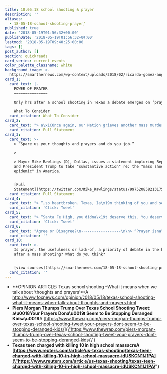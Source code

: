 ```yaml
---
title: 18.05.18 school shooting & prayer
description: ''
aliases:
  - 18-05-18-school-shooting-prayer/
published: true
date: '2018-05-19T01:56:32+00:00'
publishDate: '2018-05-19T01:56:32+00:00'
lastmod: '2018-05-19T09:40:25+00:00'
tags: []
post_author: []
section: quickreads
card_series: current events
color_palette_classname: white
background_image: >-
  https://smarthernews.com/wp-content/uploads/2018/02/ricardo-gomez-angel-298363-e1586707966478-367x367.jpg
card_1:
  card_text: |-
    POWER OF PRAYER
    ===============

    Only hrs after a school shooting in Texas a debate emerges on ‘prayer’.

    What To Consider
  card_citation: What To Consider
card_2:
  card_text: "> a\x1COnce again, our Nation grieves another mass murder. Heidi and I are keeping the students and faculty of Santa Fe High School in **our fervent prayers**.”\n> \n> Senator Ted Cruz (R-Tx), May 18, 2018\n\n[Full Statement](https://www.cruz.senate.gov/?p=press_release&id=3833)"
  card_citation: Full Statement
card_3:
  card_text: >-
    > “Spare us your thoughts and prayers and do you job.”

    > 

    > Mayor Mike Rawlings (D), Dallas, issues a statement imploring Republicans
    and President Trump to take "substantive action" re: the "mass shooting
    epidemic" in America.


    [Full
    Statement](https://twitter.com/Mike_Rawlings/status/997520858213175297)
  card_citation: Full Statement
card_4:
  card_text: "> “…so heartbroken. Texas, Ia\x19m thinking of you and sending all the victims and their families my **love and prayers**.”\n> \n> Kylie Jenner, Twitter, May 18, 2018\n\n[Click: Tweet](https://twitter.com/KylieJenner/status/997569941439049728)"
  card_citation: 'Click: Tweet'
card_5:
  card_text: "> “Santa Fe High, you didna\x19t deserve this. You deserve peace all your lives, not just after a tombstone saying that is put over you. You deserve **more than Thoughts and Prayers**, and after supporting us by walking out we will be there to support you by raising up your voices.”\n> \n> Emma GonzA!lez, Student, Parkland High where a student killed 17 peers.\n\n[Click: Tweet](https://twitter.com/Emma4Change/status/997505205771079680)"
  card_citation: 'Click: Tweet'
card_6:
  card_text: "Agree or Disagree?\n------------------\n\n> “Prayer isna\x19t a lazy activity that people rely on in place of taking action…The problem isna\x19t that critics are calling for action, ita\x19s that they have completely skipped over the necessity of faith and the power of prayer to sustain victims and to help those who have been tragically impacted by these horrors.”\n> \n> Billy Hallowell, Author"
  card_citation: ''
card_10:
  card_text: >-
    Is prayer, the usefulness or lack-of, a priority of debate in the hours
    after a mass shooting? What do you think?


    [view sources](https://smarthernews.com/18-05-18-school-shooting-prayer/)
  card_citation: ''
---
```

*   **OPINION ARTICLE: Texas school shooting –What it means when we talk about ‘thoughts and prayers’**A http://www.foxnews.com/opinion/2018/05/18/texas-school-shooting-what-it-means-when-talk-about-thoughts-and-prayers.html
*   **Piers Morgan Thumps Trump Over Texas School Shooting Tweet: a\\u0018Your Prayers Dona\\u0019t Seem to Be Stopping Deranged Kidsa\\u0019**A [https://www.thewrap.com/piers-morgan-thumps-trump-over-texas-school-shooting-tweet-your-prayers-dont-seem-to-be-stopping-deranged-kids/](\"https://www.thewrap.com/piers-morgan-thumps-trump-over-texas-school-shooting-tweet-your-prayers-dont-seem-to-be-stopping-deranged-kids/\")
*   **Texas teen charged with killing 10 in high school massacreA [https://www.reuters.com/article/us-texas-shooting/texas-teen-charged-with-killing-10-in-high-school-massacre-idUSKCN1IJ1PA](\"https://www.reuters.com/article/us-texas-shooting/texas-teen-charged-with-killing-10-in-high-school-massacre-idUSKCN1IJ1PA\")**